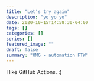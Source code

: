 ```yaml
---
title: "Let's try again"
description: "yo yo yo"
date: 2020-10-15T14:58:30-04:00
tags: []
categories: []
series: []
featured_image: ""
draft: false
summary: "OMG - automation FTW"
---
```

I like GitHub Actions. :)